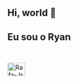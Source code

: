 ## Hi, world 👋
## Eu sou o Ryan
##
<div style="display: inline_block"><br>
   <img align="center" alt="Rafa-Js" height="30" width="40" src="https://cdn.jsdelivr.net/gh/devicons/devicon@latest/icons/r/r-original.svg" />
</div>


<!--
**ryallmeida/ryallmeida** is a ✨ _special_ ✨ repository because its `README.md` (this file) appears on your GitHub profile.

Here are some ideas to get you started:

- 🔭 Hoje trabalho realizando atividade de pesquisa
- 🌱 Estudo Ciência Política
- 😄 Pronouns: Ele/dele
- ⚡ Fun fact: Descubra
-->
